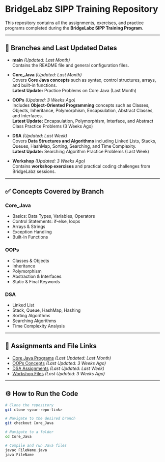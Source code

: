 # BridgeLabz SIPP Training Repository

This repository contains all the assignments, exercises, and practice programs completed during the **BridgeLabz SIPP Training Program**.

---

## 📂 Branches and Last Updated Dates

- **main** *(Updated: Last Month)*  
  Contains the README file and general configuration files.

- **Core_Java** *(Updated: Last Month)*  
  Covers **Core Java concepts** such as syntax, control structures, arrays, and built-in functions.  
  **Latest Update:** Practice Problems on Core Java (Last Month)

- **OOPs** *(Updated: 3 Weeks Ago)*  
  Includes **Object-Oriented Programming** concepts such as Classes, Objects, Inheritance, Polymorphism, Encapsulation, Abstract Classes, and Interfaces.  
  **Latest Update:** Encapsulation, Polymorphism, Interface, and Abstract Class Practice Problems (3 Weeks Ago)

- **DSA** *(Updated: Last Week)*  
  Covers **Data Structures and Algorithms** including Linked Lists, Stacks, Queues, HashMap, Sorting, Searching, and Time Complexity.  
  **Latest Update:** Searching Algorithm Practice Problems (Last Week)

- **Workshop** *(Updated: 3 Weeks Ago)*  
  Contains **workshop exercises** and practical coding challenges from BridgeLabz sessions.

---

## ✅ Concepts Covered by Branch

### Core_Java
- Basics: Data Types, Variables, Operators
- Control Statements: if-else, loops
- Arrays & Strings
- Exception Handling
- Built-In Functions

### OOPs
- Classes & Objects
- Inheritance
- Polymorphism
- Abstraction & Interfaces
- Static & Final Keywords

### DSA
- Linked List
- Stack, Queue, HashMap, Hashing
- Sorting Algorithms
- Searching Algorithms
- Time Complexity Analysis

---

## 📌 Assignments and File Links
- [Core Java Programs](./Core_Java) *(Last Updated: Last Month)*
- [OOPs Concepts](./OOPs) *(Last Updated: 3 Weeks Ago)*
- [DSA Assignments](./DSA) *(Last Updated: Last Week)*
- [Workshop Files](./Workshop) *(Last Updated: 3 Weeks Ago)*

---

## ⚙️ How to Run the Code
```bash
# Clone the repository
git clone <your-repo-link>

# Navigate to the desired branch
git checkout Core_Java

# Navigate to a folder
cd Core_Java

# Compile and run Java files
javac FileName.java
java FileName
